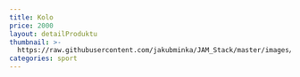 ```yaml
---
title: Kolo
price: 2000
layout: detailProduktu
thumbnail: >-
  https://raw.githubusercontent.com/jakubminka/JAM_Stack/master/images/uploads/markus-spiske-1154465-unsplash.jpg
categories: sport
---
```


